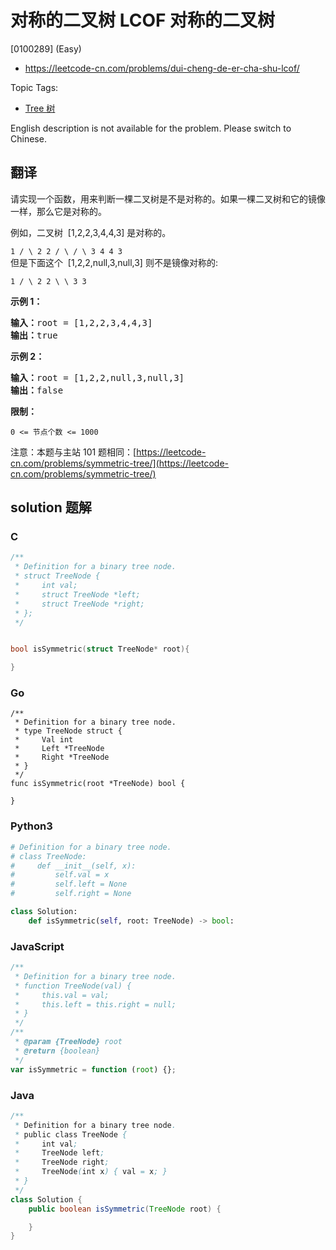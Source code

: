 # 对称的二叉树 LCOF 对称的二叉树

[0100289] (Easy)

- https://leetcode-cn.com/problems/dui-cheng-de-er-cha-shu-lcof/

Topic Tags:

- [Tree 树](https://leetcode-cn.com/tag/tree/)

English description is not available for the problem. Please switch to Chinese.

## 翻译

请实现一个函数，用来判断一棵二叉树是不是对称的。如果一棵二叉树和它的镜像一样，那么它是对称的。

例如，二叉树  \[1,2,2,3,4,4,3\] 是对称的。

`1 / \ 2 2 / \ / \ 3 4 4 3`  
但是下面这个  \[1,2,2,null,3,null,3\] 则不是镜像对称的:

`1 / \ 2 2 \ \ 3 3`

**示例 1：**

<pre><strong>输入：</strong>root = [1,2,2,3,4,4,3]
<strong>输出：</strong>true
</pre>

**示例 2：**

<pre><strong>输入：</strong>root = [1,2,2,null,3,null,3]
<strong>输出：</strong>false</pre>

**限制：**

`0 <= 节点个数 <= 1000`

注意：本题与主站 101 题相同：[https://leetcode-cn.com/problems/symmetric-tree/](https://leetcode-cn.com/problems/symmetric-tree/)

## solution 题解

### C

```c
/**
 * Definition for a binary tree node.
 * struct TreeNode {
 *     int val;
 *     struct TreeNode *left;
 *     struct TreeNode *right;
 * };
 */


bool isSymmetric(struct TreeNode* root){

}


```

### Go

```golang
/**
 * Definition for a binary tree node.
 * type TreeNode struct {
 *     Val int
 *     Left *TreeNode
 *     Right *TreeNode
 * }
 */
func isSymmetric(root *TreeNode) bool {

}
```

### Python3

```python
# Definition for a binary tree node.
# class TreeNode:
#     def __init__(self, x):
#         self.val = x
#         self.left = None
#         self.right = None

class Solution:
    def isSymmetric(self, root: TreeNode) -> bool:
```

### JavaScript

```javascript
/**
 * Definition for a binary tree node.
 * function TreeNode(val) {
 *     this.val = val;
 *     this.left = this.right = null;
 * }
 */
/**
 * @param {TreeNode} root
 * @return {boolean}
 */
var isSymmetric = function (root) {};
```

### Java

```java
/**
 * Definition for a binary tree node.
 * public class TreeNode {
 *     int val;
 *     TreeNode left;
 *     TreeNode right;
 *     TreeNode(int x) { val = x; }
 * }
 */
class Solution {
    public boolean isSymmetric(TreeNode root) {

    }
}
```
